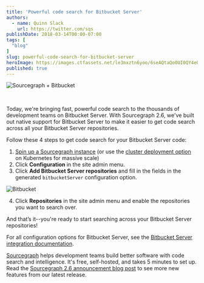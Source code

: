 ```yaml
---
title: 'Powerful code search for Bitbucket Server'
authors:
  - name: Quinn Slack
    url: https://twitter.com/sqs
publishDate: 2018-03-14T00:00-07:00
tags: [
  "blog"
]
slug: powerful-code-search-for-bitbucket-server
heroImage: https://images.ctfassets.net/le3mxztn6yoo/6seAQtaQo0UI0QY4eOo0iU/fd332addff6d9c8629fe4a5566f9204b/sg_bb-logos--for-farhan.png
published: true
---
```


![Sourcegraph + Bitbucket](//images.ctfassets.net/le3mxztn6yoo/7iYbbDNqr64cYua6Iw4G2c/f83ad7d7549f24b86cdc3e26e5288b32/sg_bb-logos--for-farhan.svg)

<br />

Today, we're bringing fast, powerful code search to the thousands of development teams on Bitbucket Server. With Sourcegraph 2.6, we've built out native support for Bitbucket Server to make it easier to get code search across all your Bitbucket Server repositories.

Follow these 4 steps to get code search for your Bitbucket Server code:

1. [Spin up a Sourcegraph instance](https://docs.sourcegraph.com/admin) (or use the [cluster deployment option](https://docs.sourcegraph.com/admin/install/cluster) on Kubernetes for massive scale)
2. Click **Configuration** in the site admin menu.
3. Click **Add Bitbucket Server repositories** and fill in the fields in the generated `bitbucketServer` configuration option.

  <img alt="Bitbucket" src="//images.ctfassets.net/le3mxztn6yoo/1s4x4eOcXaEqIQY20eoues/469f7dd3bcae8cb36b7e815f4b0f8518/Bitbucket2.png" class="ba pa1 b--light-7 br2"/>


4. Click **Repositories** in the site admin menu and enable the repositories you want to search over.

And that’s it--you're ready to start searching across your Bitbucket Server repositories!

For all configuration options for Bitbucket Server, see the [Bitbucket Server integration documentation](https://docs.sourcegraph.com/integration/bitbucket_server).

[Sourcegraph](https://docs.sourcegraph.com) helps development teams build better software with code search and intelligence. It's free, self-hosted, and takes 5 minutes to set up. Read the [Sourcegraph 2.6 announcement blog post](/blog/introducing-sourcegraph-server-2-6) to see more new features from our latest release.
